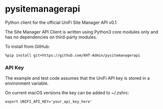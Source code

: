 # pysitemanagerapi

Python client for the official UniFi Site Manager API v0.1

The Site Manager API Client is written using Python3 core modules only and has no dependencies on third-party modules.

To install from GitHub:
```
%pip install git+https://github.com/KHT-Admin/pysitemanagerapi
```
### API Key

The example and test code assumes that the UniFi API key is stored in a environment variable.

On current macOS versions the key can be added to ~/.zshrc:

```
export UNIFI_API_KEY='your_api_key_here'
```

